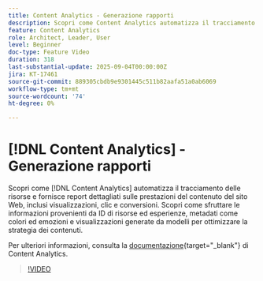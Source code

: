 ```yaml
---
title: Content Analytics - Generazione rapporti
description: Scopri come Content Analytics automatizza il tracciamento delle risorse e fornisce rapporti dettagliati sulle prestazioni dei contenuti del sito web, inclusi visualizzazioni, clic e conversioni.
feature: Content Analytics
role: Architect, Leader, User
level: Beginner
doc-type: Feature Video
duration: 318
last-substantial-update: 2025-09-04T00:00:00Z
jira: KT-17461
source-git-commit: 889305cbdb9e9301445c511b82aafa51a0ab6069
workflow-type: tm+mt
source-wordcount: '74'
ht-degree: 0%

---
```


# [!DNL Content Analytics] - Generazione rapporti

Scopri come [!DNL Content Analytics] automatizza il tracciamento delle risorse e fornisce report dettagliati sulle prestazioni del contenuto del sito Web, inclusi visualizzazioni, clic e conversioni. Scopri come sfruttare le informazioni provenienti da ID di risorse ed esperienze, metadati come colori ed emozioni e visualizzazioni generate da modelli per ottimizzare la strategia dei contenuti.

Per ulteriori informazioni, consulta la [documentazione](https://experienceleague.adobe.com/it/docs/analytics-platform/using/content-analytics/report/report){target="_blank"} di Content Analytics.

>[!VIDEO](https://video.tv.adobe.com/v/3473045/?learn=on&enablevpops&captions=ita)

